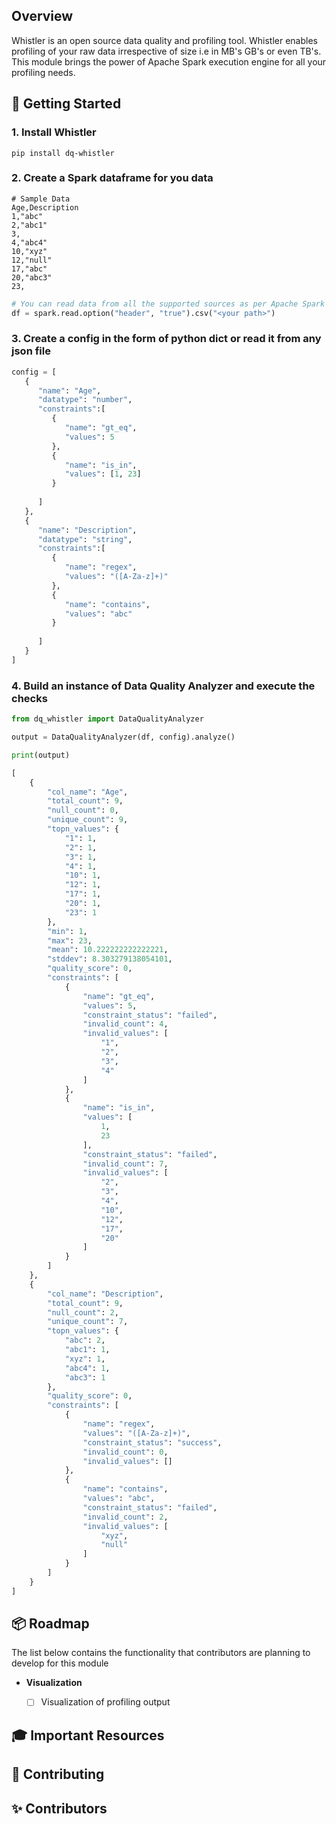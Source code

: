 
## Overview

Whistler is an open source data quality and profiling tool. Whistler enables profiling of your raw data irrespective of size i.e in MB's GB's or even TB's. 
This module brings the power of Apache Spark execution engine for all your profiling needs. 


## 🐣 Getting Started

### 1. Install Whistler
```commandline
pip install dq-whistler
```

### 2. Create a Spark dataframe for you data
```commandline
# Sample Data
Age,Description
1,"abc"
2,"abc1"
3,
4,"abc4"
10,"xyz"
12,"null"
17,"abc"
20,"abc3"
23,
```
```python
# You can read data from all the supported sources as per Apache Spark module
df = spark.read.option("header", "true").csv("<your path>")
```

### 3. Create a config in the form of python dict or read it from any json file
```python
config = [
   {
      "name": "Age",
      "datatype": "number",
      "constraints":[
         {
            "name": "gt_eq",
            "values": 5
         },
         {
            "name": "is_in",
            "values": [1, 23]
         }
         
      ]
   },
   {
      "name": "Description",
      "datatype": "string",
      "constraints":[
         {
            "name": "regex",
            "values": "([A-Za-z]+)"
         },
         {
            "name": "contains",
            "values": "abc"
         }
         
      ]
   }
]
```

### 4. Build an instance of Data Quality Analyzer and execute the checks
```python
from dq_whistler import DataQualityAnalyzer

output = DataQualityAnalyzer(df, config).analyze()

print(output)

```
```python
[
    {
        "col_name": "Age",
        "total_count": 9,
        "null_count": 0,
        "unique_count": 9,
        "topn_values": {
            "1": 1,
            "2": 1,
            "3": 1,
            "4": 1,
            "10": 1,
            "12": 1,
            "17": 1,
            "20": 1,
            "23": 1
        },
        "min": 1,
        "max": 23,
        "mean": 10.222222222222221,
        "stddev": 8.303279138054101,
        "quality_score": 0,
        "constraints": [
            {
                "name": "gt_eq",
                "values": 5,
                "constraint_status": "failed",
                "invalid_count": 4,
                "invalid_values": [
                    "1",
                    "2",
                    "3",
                    "4"
                ]
            },
            {
                "name": "is_in",
                "values": [
                    1,
                    23
                ],
                "constraint_status": "failed",
                "invalid_count": 7,
                "invalid_values": [
                    "2",
                    "3",
                    "4",
                    "10",
                    "12",
                    "17",
                    "20"
                ]
            }
        ]
    },
    {
        "col_name": "Description",
        "total_count": 9,
        "null_count": 2,
        "unique_count": 7,
        "topn_values": {
            "abc": 2,
            "abc1": 1,
            "xyz": 1,
            "abc4": 1,
            "abc3": 1
        },
        "quality_score": 0,
        "constraints": [
            {
                "name": "regex",
                "values": "([A-Za-z]+)",
                "constraint_status": "success",
                "invalid_count": 0,
                "invalid_values": []
            },
            {
                "name": "contains",
                "values": "abc",
                "constraint_status": "failed",
                "invalid_count": 2,
                "invalid_values": [
                    "xyz",
                    "null"
                ]
            }
        ]
    }
]
```

## 📦 Roadmap

The list below contains the functionality that contributors are planning to develop for this module


* **Visualization**
  * [ ] Visualization of profiling  output

  
## 🎓 Important Resources


## 👋 Contributing

## ✨ Contributors

